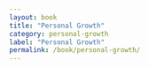 ```yaml
---
layout: book
title: "Personal Growth"
category: personal-growth
label: "Personal Growth"
permalink: /book/personal-growth/
---
```

